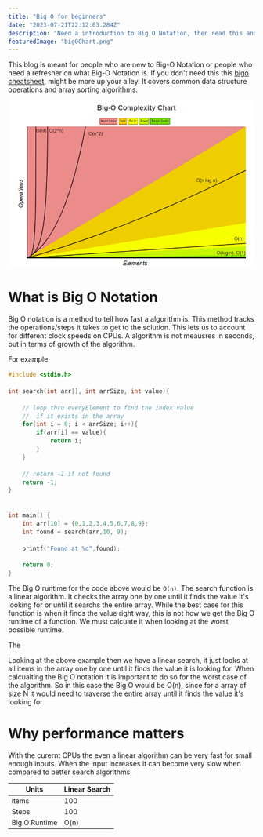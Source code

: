 ```yaml
---
title: "Big O for beginners"
date: "2023-07-21T22:12:03.284Z"
description: "Need a introduction to Big O Notation, then read this and I'll work thru some"
featuredImage: "bigOChart.png"
---
```


This blog is meant for people who are new to Big-O Notation or people who need a refresher on what Big-O Notation is. If you don't need this this [bigo cheatsheet](https://www.bigocheatsheet.com/), might be more up your alley. It covers common data structure operations and array sorting algorithms.

![bigOChar](./bigOChart.png)


# What is Big O Notation

Big O notation is a method to tell how fast a algorithm is. This method tracks the operations/steps it takes to get to the solution. This lets us to account for different clock speeds on CPUs. A algorithm is not meausres in seconds, but in terms of growth of the algorithm. 

For example

```c
#include <stdio.h>

int search(int arr[], int arrSize, int value){
    
    // loop thru everyElement to find the index value 
    //  if it exists in the array
    for(int i = 0; i < arrSize; i++){
        if(arr[i] == value){
            return i;
        }
    }
    
    // return -1 if not found
    return -1;
}


int main() {
    int arr[10] = {0,1,2,3,4,5,6,7,8,9};
    int found = search(arr,10, 9);
    
    printf("Found at %d",found);

    return 0;
}
```
The Big O runtime for the code above would be `O(n)`. The search function is a linear algorithm. It checks the array one by one until it finds the value it's looking for or until it searchs the entire array. While the best case for this function is when it finds the value right way, this is not how we get the Big O runtime of a function. We must calcuate it when looking at the worst possible runtime.

The


Looking at the above example then we have a linear search, it just looks at all items in the array one by one until it finds the value it is looking for. When calcualting the Big O notation it is important to do so for the worst case of the algorithm. So in this case the Big O would be O(n), since for a array of size N it would need to traverse the entire array until it finds the value it's looking for. 


# Why performance matters
With the curernt CPUs the even a linear algorithm can be very fast for small enough inputs. When the input increases it can become very slow when compared to better search algorithms.

| Units      | Linear Search |
| ----------- | ----------- |
| items      | 100       |
| Steps   | 100        |
| Big O Runtime   | O(n)        |